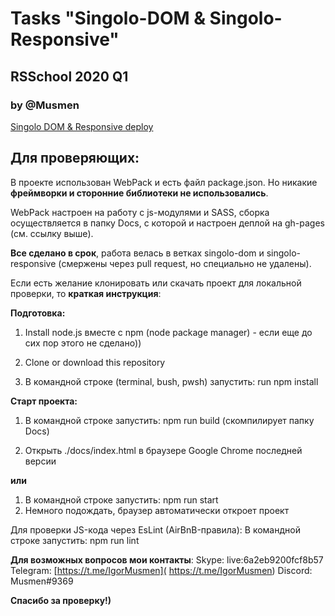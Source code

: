 # Tasks "Singolo-DOM & Singolo-Responsive"

## RSSchool 2020 Q1

### by @Musmen

[Singolo DOM & Responsive deploy](https://musmen.github.io/singolo/)

## Для проверяющих:

В проекте использован WebPack и есть файл package.json. Но никакие **фреймворки и сторонние библиотеки не использовались**.

WebPack настроен на работу с js-модулями и SASS, сборка осуществляется в папку Docs, с которой и настроен деплой на gh-pages (см. ссылку выше).

**Все сделано в срок**, работа велась в ветках singolo-dom и singolo-responsive (смержены через pull request, но специально не удалены).

Если есть желание клонировать или скачать проект для локальной проверки, то **краткая инструкция**:

**Подготовка:**

1. Install node.js вместе с npm (node package manager) - если еще до сих пор этого не сделано))

1. Clone or download this repository

1. В командной строке (terminal, bush, pwsh) запустить: run npm install

**Старт проекта:**

1.  В командной строке запустить: npm run build (скомпилирует папку Docs)

1. Открыть ./docs/index.html в браузере Google Chrome последней версии

**или**

1. В командной строке запустить: npm run start
2. Немного подождать, браузер автоматически откроет проект

Для проверки JS-кода через EsLint (AirBnB-правила):
В командной строке запустить: npm run lint

**Для возможных вопросов мои контакты**:
Skype: live:6a2eb9200fcf8b57
Telegram: [https://t.me/IgorMusmen]( https://t.me/IgorMusmen)
Discord: Musmen#9369

**Спасибо за проверку!)**
